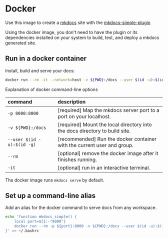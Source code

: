 # Docker

Use this image to create a [mkdocs](https://www.mkdocs.org/) site with the [mkdocs-simple-plugin](https://athackst.github.io/mkdocs-simple-plugin)

Using the docker image, you don't need to have the plugin or its dependencies installed on your system to build, test, and deploy a mkdocs generated site.

## Run in a docker container

Install, build and serve your docs:

```bash
docker run --rm -it --network=host -v ${PWD}:/docs --user $(id -u):$(id -g) althack/mkdocs-simple-plugin
```

Explanation of docker command-line options

<!-- markdownlint-disable MD038 -->
| command                    | description                                                                 |
| :------------------------- | :-------------------------------------------------------------------------- |
| `-p 8000:8000`             | [required] Map the mkdocs server port to a port on your localhost.          |
| `-v ${PWD}:/docs`          | [required] Mount the local directory into the docs directory to build site. |
| `--user $(id -u):$(id -g)` | [recommended] Run the docker container with the current user and group.     |
| `--rm`                     | [optional] remove the docker image after it finishes running.               |
| `-it`                      | [optional] run in an interactive terminal.                                  |
<!-- markdownlint-enable MD038 -->

The docker image runs `mkdocs serve` by default.

## Set up a command-line alias

Add an alias for the docker command to serve docs from any workspace.

```bash
echo 'function mkdocs_simple() { 
    local port=${1:-"8000"}
    docker run --rm -p ${port}:8000 -v ${PWD}:/docs --user $(id -u):$(id -g) althack/mkdocs-simple-plugin
}' >> ~/.bashrc
```
